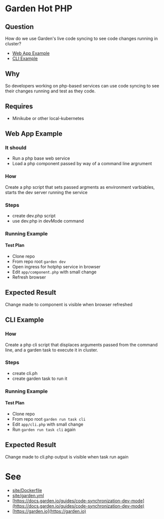 # Garden Hot PHP

## Question

How do we use Garden's live code syncing to see code changes running in cluster?

- [Web App Example](#web-app-example)
- [CLI Example](#cli-example)

## Why

So developers working on php-based services can use code syncing to see their changes running and test as they code.

## Requires

- Minikube or other local-kubernetes

## Web App Example

### It should

 - Run a php base web service
 - Load a php component passed by way of a command line argrument

### How

Create a php script that sets passed argments as environment varbiables, starts the dev server running the service

### Steps

- create dev.php script
- use dev.php in devMode command

### Running Example

#### Test Plan

- Clone repo
- From repo root `garden dev`
- Open ingress for hotphp service in browser
- Edit `app/component.php` with small change
- Refresh browser

## Expected Result

Change made to component is visible when browser refreshed

## CLI Example

### How

Create a php cli script that displaces arguments passed from the command line, and a garden task to execute it in cluster.

### Steps

- create cli.ph
- create garden task to run it

### Running Example

#### Test Plan

- Clone repo
- From repo root `garden run task cli`
- Edit `app/cli.php` with small change
- Run `garden run task cli` again

## Expected Result

Change made to cli.php output is visible when task run again

# See
- [site/Dockerfile](site/Dockerfile)
- [site/garden.yml](site/garden.yml)
- [https://docs.garden.io/guides/code-synchronization-dev-mode](https://docs.garden.io/guides/code-synchronization-dev-mode)
- [https://garden.io](https://garden.io)



